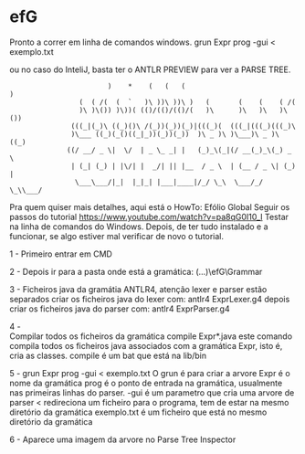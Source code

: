 # efG
Pronto a correr em linha de comandos windows.
grun Expr prog -gui < exemplo.txt

ou no caso do InteliJ, basta ter o ANTLR PREVIEW para ver a PARSE TREE.

                            )    *    (   (   (                           )   
                     (  ( /(  (  `   )\ ))\ ))\ )   (       (    (    ( /(   
                     )\ )\()) )\))( (()/(()/(()/(   )\      )\   )\   )\())  
                   (((_|(_)\ ((_)()\ /(_))(_))(_)|(((_)(  (((_|(((_)(((_)\   
                   )\___ ((_)(_()((_|_))(_))(_))  )\ _ )\ )\___)\ _ )\ ((_)  
                  ((/ __/ _ \|  \/  | _ \_ _| |   (_)_\(_|(/ __(_)_\(_) _ \  
                   | (_| (_) | |\/| |  _/| || |__  / _ \  | (__ / _ \| (_) | 
                    \___\___/|_|  |_|_| |___|____|/_/ \_\  \___/_/ \_\\___/                                                    

Pra quem quiser mais detalhes, aqui está o HowTo:
Efólio Global
Seguir os passos do tutorial https://www.youtube.com/watch?v=pa8qG0I10_I
Testar na linha de comandos do Windows.
Depois, de ter tudo instalado e a funcionar, se algo estiver mal verificar de novo o tutorial.

1 - 
Primeiro entrar em CMD

2 - 
Depois ir para a pasta onde está a gramática: (...)\efG\Grammar

3 - 
Ficheiros java da gramátia ANTLR4, atenção lexer e parser estão separados
criar os ficheiros java do lexer com: 
antlr4 ExprLexer.g4 
depois criar os ficheiros java do parser com:
antlr4 ExprParser.g4

4 -  
Compilar todos os ficheiros da gramática
compile Expr*.java
este comando compila todos os ficheiros java associados com a gramática Expr, isto é, cria as classes.
compile é um bat que está na lib/bin

5 - 
grun Expr prog -gui < exemplo.txt
O grun é para criar a arvore
Expr é o nome da gramática
prog é o ponto de entrada na gramática, usualmente nas primeiras linhas do parser.
-gui é um parametro que cria uma arvore de parser
< redireciona um ficheiro para o programa, tem de estar na mesmo diretório da gramática
exemplo.txt é um ficheiro que está no mesmo diretório da gramática

6 -
Aparece uma imagem da arvore no Parse Tree Inspector
